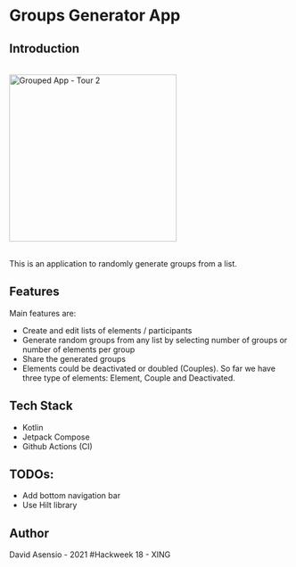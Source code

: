 # Groups Generator App

## Introduction
<br/>
<img src="./grouped_app_tour.gif" width="300" title="Grouped App - Tour 2" />
<br/>
<br/>

This is an application to randomly generate groups from a list.

## Features
Main features are:
 - Create and edit lists of elements / participants
 - Generate random groups from any list by selecting number of groups or number of elements per group
 - Share the generated groups
 - Elements could be deactivated or doubled (Couples). So far we have three type of elements: Element, Couple and Deactivated.

## Tech Stack
 - Kotlin
 - Jetpack Compose
 - Github Actions (CI)

## TODOs:
- Add bottom navigation bar
- Use Hilt library 

## Author
David Asensio - 2021
\#Hackweek 18 - XING
